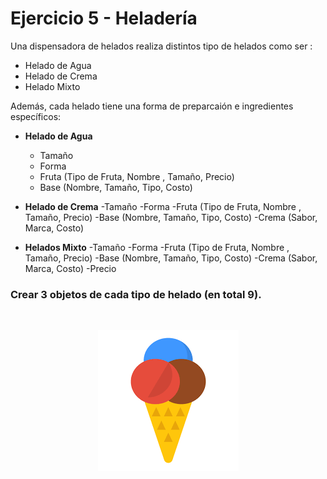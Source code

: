 # Ejercicio 5 - Heladería

Una dispensadora de helados realiza distintos
tipo de helados como ser :
- Helado de Agua
- Helado de Crema
- Helado Mixto

Además, cada helado tiene una forma de
preparcaión e ingredientes específicos:

- **Helado de Agua**
  - Tamaño
  - Forma
  - Fruta (Tipo de Fruta, Nombre , Tamaño, Precio)
  - Base (Nombre, Tamaño, Tipo, Costo)

- **Helado de Crema**
  -Tamaño
  -Forma
  -Fruta (Tipo de Fruta, Nombre , Tamaño, Precio)
  -Base (Nombre, Tamaño, Tipo, Costo)
  -Crema (Sabor, Marca, Costo)

- **Helados Mixto**
  -Tamaño
  -Forma
  -Fruta (Tipo de Fruta, Nombre , Tamaño, Precio)
  -Base (Nombre, Tamaño, Tipo, Costo)
  -Crema (Sabor, Marca, Costo)
  -Precio

### Crear 3 objetos de cada tipo de helado (en total 9).

 </br>
 <p align="center">
    <img src="https://github.com/AleS900/prueba/blob/master/assets/descarga.png" />
 </p>

